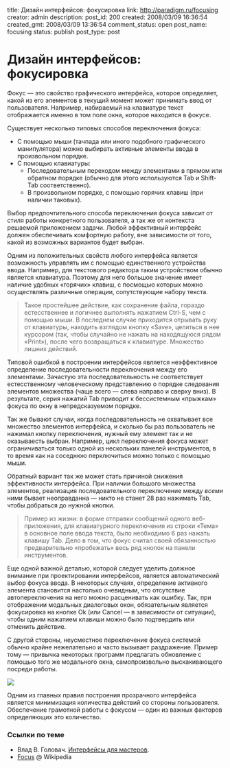 title: Дизайн интерфейсов: фокусировка
link: http://paradigm.ru/focusing
creator: admin
description: 
post_id: 200
created: 2008/03/09 16:36:54
created_gmt: 2008/03/09 13:36:54
comment_status: open
post_name: focusing
status: publish
post_type: post

# Дизайн интерфейсов: фокусировка

Фокус — это свойство графического интерфейса, которое определяет, какой из его элементов в текущий момент может принимать ввод от пользователя. Например, набираемый на клавиатуре текст отображается именно в том поле окна, которое находится в фокусе.

Существует несколько типовых способов переключения фокуса:

  * С помощью мыши (тачпада или иного подобного графического манипулятора) можно выбирать активные элементы ввода в произвольном порядке.
  * С помощью клавиатуры: 
    * Последовательным переходом между элементами в прямом или обратном порядке (обычно для этого используются Tab и Shift-Tab соответственно).
    * В произвольном порядке, с помощью горячих клавиш (при наличии таковых).

Выбор предпочтительного способа переключения фокуса зависит от стиля работы конкретного пользователя, а так же от контекста решаемой приложением задачи. Любой эффективный интерфейс должен обеспечивать комфортную работу, вне зависимости от того, какой из возможных вариантов будет выбран. 

Одним из положительных свойств любого интерфейса является возможность управлять им с помощью единственного устройства ввода. Например, для текстового редактора таким устройством обычно является клавиатура. Поэтому для него большое значение имеет наличие удобных «горячих» клавиш, с посмощью которых можно осуществлять различные операции, сопутствующие набору текста.

> Такое простейшее действие, как сохранение файла, гораздо естесственнее и логичнее выполнять нажатием Ctrl-S, чем с помощью мыши. В последнем случае приходится отрывать руку от клавиатуры, находить взглядом кнопку «Save», целиться в нее курсором (так, чтобы случайно не нажать на находящуюся рядом «Print»), после чего возвращаться к клавиатуре. Множество лишних действий.

Типовой ошибкой в построении интерфейсов является неэффективное определение последовательности переключения между его элементами. Зачастую эта последовательность не соответствует естесственному человеческому представлению о порядке следования элементов множества (чаще всего — слева направо и сверху вниз). В результате, серия нажатий Tab приводит к бессистемным «прыжкам» фокуса по окну в непредсказуемом порядке.

Так же бывают случаи, когда последовательность не охватывает все множество элементов интерфейса, и сколько бы раз пользователь не нажимал кнопку переключения, нужный ему элемент так и не оказываесть выбран. Например, цикл переключения фокуса может ограничиваться только одной из нескольких панелей инструментов, в то время как на соседнюю перключиться можно только с помощью мыши.

Обратный вариант так же может стать причиной снижения эффективности интерфейса. При наличии большого множества элементов, реализация последовательного переключение между _всеми_ ними бывает неоправданна — никто не станет 28 раз нажимать Tab, чтобы добраться до нужной кнопки.

> Пример из жизни: в форме отправки сообщений одного веб-приложения, для клавиатурного переключения из строки «Тема» в основное поле ввода текста, было необходимо 6 раз нажать клавишу Tab. Дело в том, что фокус считал своей обязанностью предварительно «пробежать» весь ряд кнопок на панели инструментов.

Еще одной важной деталью, которой следует уделить должное внимание при проектировании интерфейсов, является автоматический выбор фокуса ввода. В некоторых случаях, определение активного элемента становится настолько очевидным, что отсутствие автопереключения на него можно расценивать как ошибку. Так, при отображении модальных диалоговых окон, обязательным является фокусировка на кнопке Ok (или Cancel — в зависимости от ситуации), чтобы одним нажатием клавиши можно было подтвердить или отменить действие.

С другой стороны, неусместное переключение фокуса системой обычно крайне нежелательно и часто вызывает раздражение. Пример тому — привычка некоторых программ предлагать обновление с помощью того же модального окна, самопроизвольно выскакивающего посреди работы.

![](/;-\)/2008/03/autoreboot.png)

Одним из главных правил построения прозрачного интерфейса является минимизация количества действий со стороны пользователя. Обеспечение грамотной работы с фокусом — один из важных факторов определяющих это количество.

### Ссылки по теме

  * Влад В. Головач. [Интерфейсы для мастеров](http://b23.ru/37v).
  * [Focus](http://b23.ru/37a) @ Wikipedia